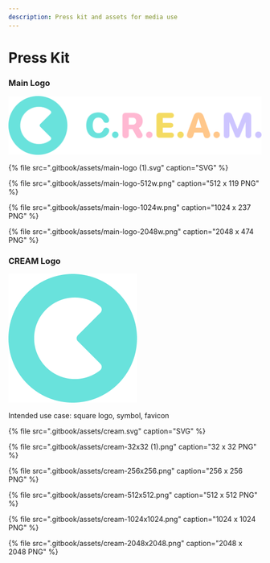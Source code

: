 ```yaml
---
description: Press kit and assets for media use
---
```


# Press Kit

### Main Logo

![](.gitbook/assets/main-logo.svg)

{% file src=".gitbook/assets/main-logo \(1\).svg" caption="SVG" %}

{% file src=".gitbook/assets/main-logo-512w.png" caption="512 x 119 PNG" %}

{% file src=".gitbook/assets/main-logo-1024w.png" caption="1024 x 237 PNG" %}

{% file src=".gitbook/assets/main-logo-2048w.png" caption="2048 x 474 PNG" %}

### 

### CREAM Logo

![](.gitbook/assets/256-x-256%20%281%29.png)

Intended use case: square logo, symbol, favicon

{% file src=".gitbook/assets/cream.svg" caption="SVG" %}

{% file src=".gitbook/assets/cream-32x32 \(1\).png" caption="32 x 32 PNG" %}

{% file src=".gitbook/assets/cream-256x256.png" caption="256 x 256 PNG" %}

{% file src=".gitbook/assets/cream-512x512.png" caption="512 x 512 PNG" %}

{% file src=".gitbook/assets/cream-1024x1024.png" caption="1024 x 1024 PNG" %}

{% file src=".gitbook/assets/cream-2048x2048.png" caption="2048 x 2048 PNG" %}

